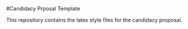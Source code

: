 #Candidacy Prposal Template

This repository contains the latex style files for the candidacy proposal.